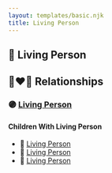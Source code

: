 ```yaml
---
layout: templates/basic.njk
title: Living Person
---
```

## 🔵 Living Person


## 👩‍❤️‍👨 Relationships

### 🟣 [Living Person](/people/2/27090454)

#### Children With Living Person
* 🔵 [Living Person](/people/1/11913320)
* 🔵 [Living Person](/people/3/34056238)
* 🔵 [Living Person](/people/2/21284059)